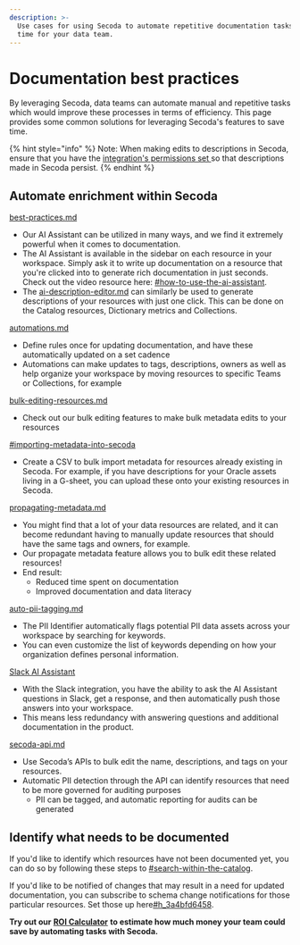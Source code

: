 ```yaml
---
description: >-
  Use cases for using Secoda to automate repetitive documentation tasks, saving
  time for your data team.
---
```


# Documentation best practices

By leveraging Secoda, data teams can automate manual and repetitive tasks which would improve these processes in terms of efficiency. This page provides some common solutions for leveraging Secoda's features to save time.

{% hint style="info" %}
Note: When making edits to descriptions in Secoda, ensure that you have the [integration's permissions set ](../integrations/integration-settings.md#permissions)so that descriptions made in Secoda persist.&#x20;
{% endhint %}

## Automate enrichment within Secoda

[best-practices.md](../features/ai-assistant/best-practices.md "mention")

* Our AI Assistant can be utilized in many ways, and we find it extremely powerful when it comes to documentation.
* The AI Assistant is available in the sidebar on each resource in your workspace. Simply ask it to write up documentation on a resource that you're clicked into to generate rich documentation in just seconds. Check out the video resource here: [#how-to-use-the-ai-assistant](../features/ai-assistant/best-practices.md#how-to-use-the-ai-assistant "mention").
* The [ai-description-editor.md](../resource-and-metadata-management/add-documentation/ai-description-editor.md "mention") can similarly be used to generate descriptions of your resources with just one click. This can be done on the Catalog resources, Dictionary metrics and Collections.

&#x20;[automations.md](../features/automations.md "mention")

* Define rules once for updating documentation, and have these automatically updated on a set cadence
* Automations can make updates to tags, descriptions, owners as well as help organize your workspace by moving resources to specific Teams or Collections, for example

[bulk-editing-resources.md](../resource-and-metadata-management/add-documentation/bulk-editing-resources.md "mention")

* Check out our bulk editing features to make bulk metadata edits to your resources

[#importing-metadata-into-secoda](../resource-and-metadata-management/import-and-export-data.md#importing-metadata-into-secoda "mention")

* Create a CSV to bulk import metadata for resources already existing in Secoda. For example, if you have descriptions for your Oracle assets living in a G-sheet, you can upload these onto your existing resources in Secoda.

[propagating-metadata.md](../resource-and-metadata-management/add-documentation/propagating-metadata.md "mention")

* You might find that a lot of your data resources are related, and it can become redundant having to manually update resources that should have the same tags and owners, for example.
* Our propagate metadata feature allows you to bulk edit these related resources!
* End result:
  * Reduced time spent on documentation
  * Improved documentation and data literacy

[auto-pii-tagging.md](../resource-and-metadata-management/tags/auto-pii-tagging.md "mention")

* The PII Identifier automatically flags potential PII data assets across your workspace by searching for keywords.
* You can even customize the list of keywords depending on how your organization defines personal information.

[Slack AI Assistant](../integrations/productivity-tools/slack-connection/slack-user-guide.md#secoda-ai-slackbot)

* With the Slack integration, you have the ability to ask the AI Assistant questions in Slack, get a response, and then automatically push those answers into your workspace.
* This means less redundancy with answering questions and additional documentation in the product.

[secoda-api.md](../secoda-api.md "mention")

* Use Secoda’s APIs to bulk edit the name, descriptions, and tags on your resources.
* Automatic PII detection through the API can identify resources that need to be more governed for auditing purposes
  * PII can be tagged, and automatic reporting for audits can be generated

## Identify what needs to be documented

If you'd like to identify which resources have not been documented yet, you can do so by following these steps to [#search-within-the-catalog](../features/search.md#search-within-the-catalog "mention").

If you'd like to be notified of changes that may result in a need for updated documentation, you can subscribe to schema change notifications for those particular resources. Set those up here[#h\_3a4bfd6458](../features/notifications.md#h\_3a4bfd6458 "mention").



**Try out our** [**ROI Calculator**](https://www.secoda.co/data-discovery-roi-calculator) **to estimate how much money your team could save by automating tasks with Secoda.**
